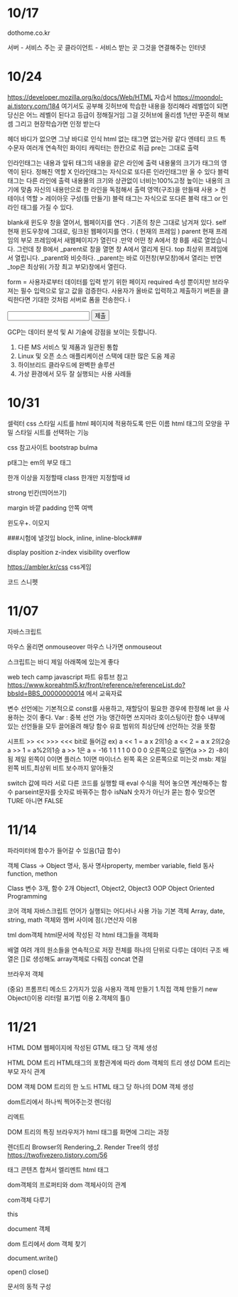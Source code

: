 # 10/17

dothome.co.kr

서버 - 서비스 주는 곳
클라이언트 - 서비스 받는 곳
그것을 연결해주는 인터넷

# 10/24
https://developer.mozilla.org/ko/docs/Web/HTML 자습서
https://moondol-ai.tistory.com/184 여기서도 공부해
깃허브에 학습한 내용을 정리해라
레벨업이 되면 당신은 어느 레벨이 된다고 등급이 정해질거임
그걸 깃허브에 올리셈
1년만 꾸준히 해보셈
그리고 현장학습가면 인정 받는다

헤더 바디가 없으면 그냥 바디로 인식
html 없는 태그면 없는거랑 같다
엔테티 코드 특수문자
여러개 연속적인 화이티 캐릭터는 한칸으로 취급
pre는 그대로 출력

인라인태그는  내용과 앞뒤 태그의 내용을 같은 라인에 출력
	     내용물의 크기가 태그의 영역이 된다.
	     정해진 역할 X
	     인라인태그는 자식으로 또다른 인라인태그만 올 수 있다
블럭 태그는 다른 라인에 출력
	  내용물의 크기와 상관없이 너비는100%고정 높이는 내용의 크기에 맞춤
	  자신의 내용만으로 한 라인을 독점해서 출력
	  영역(구조)을 만들때 사용 > 컨테이너 역할 > 레이아웃 구성(틀 만들기)
	  블럭 태그는 자식으로 또다른 블럭 태그 or 인라인 태그를 가질 수 있다.

blank새 윈도우 창을 열어서, 웹페이지를 연다	. 기존의 창은 그대로 남겨져 있다.
self 현재 윈도우창에 그대로, 링크된 웹페이지를 연다. ( 현재의 프레임 )
parent 현재 프레임의 부모 프레임에서 새웹페이지가 열린다 .만약 어떤 창 A에서 창 B를 새로 열었습니다. 그런데 창 B에서 _parent로 창을 열면 창 A에서 열리게 된다.
top 최상위 프레임에서 열립니다. _parent와 비슷하다.  _parent는 바로 이전창(부모창)에서 열리는 반면_top은 최상위( 가장 최고 부모)창에서 열린다.


form = 사용자로부터 데이터를 입력 받기 위한 페이지
required 속성 뿐이지만 브라우져는 필수 입력으로 알고 값을 검증한다. 사용자가 올바로 입력하고 제출하기 버튼을 클릭한다면 기대한 것처럼 서버로 폼을 전송한다.
i<nput type email>
<form>
  <!-- required 속성을 추가했다 -->
  <input name="email" required />
  <button type="submit">제출</button>
</form>

GCP는 데이터 분석 및 AI 기술에 강점을 보이는 듯합니다. 
1. 다른 MS 서비스 및 제품과 일관된 통합
2. Linux 및 오픈 소스 애플리케이션 스택에 대한 많은 도움 제공
3. 하이브리드 클라우드에 완벽한 솔루션
4. 가상 환경에서 모두 잘 실행되는 사용 사례들

# 10/31
셀럭터 css 스타일 시트를 html 페이지에 적용하도록 만든 이름
html 태그의 모양을 꾸밀 스타일 시트를 선택하는 기능

css 참고사이트
bootstrap
bulma

p태그는 em의 부모 태그

한개 이상을 지정할때 class
한개만 지정할때 id

strong 빈칸(띄어쓰기)

margin 바깥
padding 안쪽 여백

윈도우+. 이모지

###시험에 낼것임 block, inline, inline-block###

display
position
z-index
visibility
overflow

https://ambler.kr/css   css게임

코드 스니펫

# 11/07
자바스크립트

마우스 올리면 onmouseover 마우스 나가면 onmouseout

스크립트는 바디 제일 아래쪽에 있는게 좋다

web tech camp  javascript 파트 유튜브 참고
https://www.koreahtml5.kr/front/reference/referenceList.do?bbsId=BBS_00000000014 에서 교육자료

변수 선언에는 기본적으로 const를 사용하고, 재할당이 필요한 경우에 한정해 let 을 사용하는 것이 좋다.
Var : 중복 선언 가능 앵간하면 쓰지마라
호이스팅이란 함수 내부에 있는 선언들을 모두 끌어올려 해당 함수 유효 범위의 최상단에 선언하는 것을 뜻함

시프트 >> << >>> <<< bit로 들어감  ex) a << 1 = a x 2의1승  a << 2 = a x 2의2승 a >> 1 = a%2의1승  a >> 1은 a = -16  1 1 1 1 0 0 0 0  오른쪽으로 밀면(a >> 2) -8이 됨  제일 왼쪽이 0이면 플러스 1이면 마이너스
왼쪽 혹은 오른쪽으로 미는것
msb: 제일 왼쪽 비트,최상위 비트
보수까지 알아둘것

switch 값에 따라 서로 다른 코드를 실행할 때
eval 수식을 적어 놓으면 계산해주는 함수
parseint문자를 숫자로 바꿔주는 함수
isNaN 숫자가 아닌가 묻는 함수 맞으면 TURE 아니면 FALSE


# 11/14
파라미터에 함수가 들어갈 수 있음(1급 함수)

객체
Class -> Object
명사, 동사
명사property, member variable, field
동사function, methon

Class
   변수 3개, 함수 2개
Object1, Object2,  Object3
OOP Object Oriented Programming 

코어 객체
자바스크립트 언어가 실행되는 어디서나 사용 가능 기본 객체
Array, date, string, math
객체와 멤버 사이에 점(.)연산자 이용

tml dom객체
html문서에 작성된 각 html 태그들을 객체화

배열
여려 개의 원소들을 연속적으로 저장
전체를 하나의 단위로 다루는 데이터 구조
배열은 []로 생성해도 array객체로 다뤄짐
concat 연결

브라우저 객체

(중요)
프롬프티 메소드 2가지가 있음
사용자 객체 만들기
1.직접 객체 만들기
new 
 Object()이용
리터럴 표기법 이용
2.객체의 틀()

# 11/21

HTML DOM
웹페이지에 작성된 GTML 태그 당 객체 생성

HTML DOM 트리
HTML태그의 포함관계에 따라 dom 객체의 트리 생성
DOM 트리는 부모 자식 관계

DOM 객체
DOM 트리의 한 노드
HTML 태그 당 하나의 DOM 객체 생성

dom트리에서 하나씩 찍어주는것 렌더링

리엑트

DOM 트리의 특징
브라우저가 html 태그를 화면에 그리는 과정

렌더트리
Browser의 Rendering_2. Render Tree의 생성 https://twofivezero.tistory.com/56

태그 콘텐츠 합쳐서 엘리멘트
html 태그

dom객체의 프로퍼티와 dom 객체사이의 관계

com객체 다루기

this

document 객체

dom 트리에서 dom 객체 찾기

document.write()

open() close()

문서의 동적 구성
